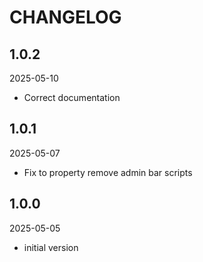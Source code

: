 # CHANGELOG

## 1.0.2

2025-05-10

- Correct documentation

## 1.0.1

2025-05-07

- Fix to property remove admin bar scripts

## 1.0.0

2025-05-05

- initial version
